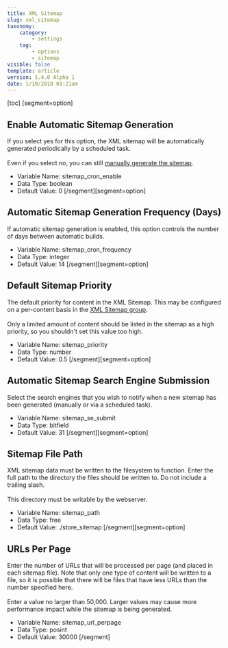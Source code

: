 ```yaml
---
title: XML Sitemap
slug: xml_sitemap
taxonomy:
    category:
        - settings
    tag:
        - options
        - sitemap
visible: false
template: article
version: 5.4.0 Alpha 1
date: 1/10/2018 01:21am
---
```


[toc]
[segment=option]

## Enable Automatic Sitemap Generation
If you select yes for this option, the XML sitemap will be automatically generated periodically by a scheduled task.<br />
<br />
Even if you select no, you can still <a href="admincp/sitemap.php?do=buildsitemap">manually generate the sitemap</a>.



- Variable Name: sitemap_cron_enable
- Data Type: boolean
- Default Value: 0
[/segment][segment=option]

## Automatic Sitemap Generation Frequency (Days)
If automatic sitemap generation is enabled, this option controls the number of days between automatic builds.



- Variable Name: sitemap_cron_frequency
- Data Type: integer
- Default Value: 14
[/segment][segment=option]

## Default Sitemap Priority
The default priority for content in the XML Sitemap. This may be configured on a per-content basis in the <a href="admincp/sitemap.php">XML Sitemap group</a>.<br />
<br />
Only a limited amount of content should be listed in the sitemap as a high priority, so you shouldn't set this value too high.



- Variable Name: sitemap_priority
- Data Type: number
- Default Value: 0.5
[/segment][segment=option]

## Automatic Sitemap Search Engine Submission
Select the search engines that you wish to notify when a new sitemap has been generated (manually or via a scheduled task).



- Variable Name: sitemap_se_submit
- Data Type: bitfield
- Default Value: 31
[/segment][segment=option]

## Sitemap File Path
XML sitemap data must be written to the filesystem to function. Enter the full path to the directory the files should be written to. Do not include a trailing slash.<br />
<br />
This directory must be writable by the webserver.



- Variable Name: sitemap_path
- Data Type: free
- Default Value: ./store_sitemap
[/segment][segment=option]

## URLs Per Page
Enter the number of URLs that will be processed per page (and placed in each sitemap file). Note that only one type of content will be written to a file, so it is possible that there will be files that have less URLs than the number specified here.<br />
<br />
Enter a value no larger than 50,000. Larger values may cause more performance impact while the sitemap is being generated.



- Variable Name: sitemap_url_perpage
- Data Type: posint
- Default Value: 30000
[/segment]